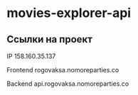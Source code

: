 # movies-explorer-api

## Ссылки на проект

IP 158.160.35.137

Frontend rogovaksa.nomoreparties.co

Backend api.rogovaksa.nomoreparties.co
